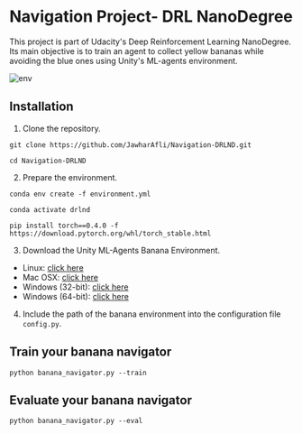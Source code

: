 # Navigation Project- DRL NanoDegree

This project is part of Udacity's Deep Reinforcement Learning NanoDegree. Its main objective is to train an agent to collect yellow bananas while avoiding the blue ones using Unity's ML-agents environment.

![env](banana.gif)

## Installation

1. Clone the repository.
```
git clone https://github.com/JawharAfli/Navigation-DRLND.git

cd Navigation-DRLND
```

2. Prepare the environment.
```
conda env create -f environment.yml

conda activate drlnd

pip install torch==0.4.0 -f https://download.pytorch.org/whl/torch_stable.html
```

3. Download the Unity ML-Agents Banana Environment.

- Linux: [click here](https://s3-us-west-1.amazonaws.com/udacity-drlnd/P1/Banana/Banana_Linux.zip)
- Mac OSX: [click here](https://s3-us-west-1.amazonaws.com/udacity-drlnd/P1/Banana/Banana.app.zip)
- Windows (32-bit): [click here](https://s3-us-west-1.amazonaws.com/udacity-drlnd/P1/Banana/Banana_Windows_x86.zip)
- Windows (64-bit): [click here](https://s3-us-west-1.amazonaws.com/udacity-drlnd/P1/Banana/Banana_Windows_x86_64.zip)

4. Include the path of the banana environment into the configuration file `config.py`.

## Train your banana navigator

```
python banana_navigator.py --train
```

## Evaluate your banana navigator

```
python banana_navigator.py --eval
```
